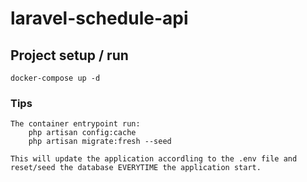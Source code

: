 # laravel-schedule-api

## Project setup / run
```
docker-compose up -d
```

### Tips
```
The container entrypoint run:
	php artisan config:cache
	php artisan migrate:fresh --seed

This will update the application accordling to the .env file and reset/seed the database EVERYTIME the application start.
```

